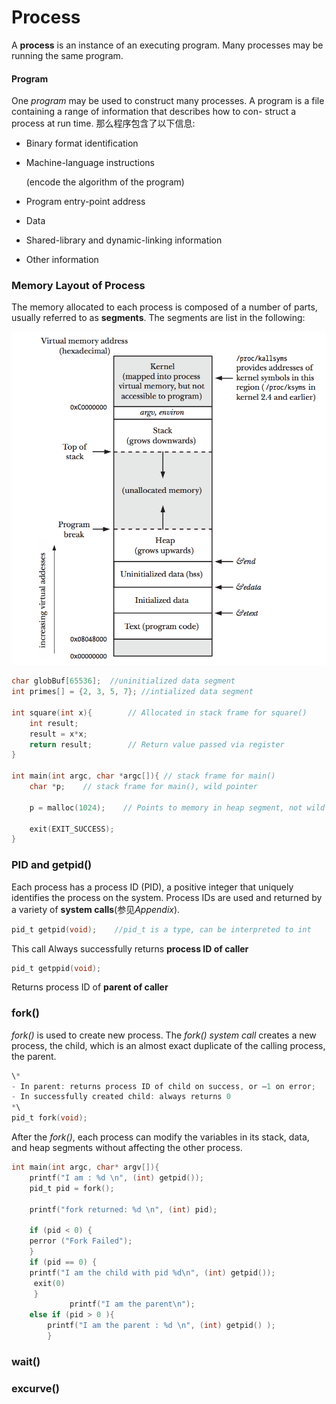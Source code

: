 # Process
A **process** is an instance of an executing program. Many processes may be running the same program.

#### Program
One *program* may be used to construct many processes. 
A program is a file containing a range of information that describes how to con- struct a process at run time. 
那么程序包含了以下信息:

- Binary format identification
- Machine-language instructions

    (encode the algorithm of the program)
- Program entry-point address
- Data
- Shared-library and dynamic-linking information
- Other information

### Memory Layout of Process
The memory allocated to each process is composed of a number of parts, usually referred to as **segments**. The segments are list in the following:

![The Memory Layout of Process](/assets/typicalMemoryLayout.png)


```c
char globBuf[65536];  //uninitialized data segment
int primes[] = {2, 3, 5, 7}; //intialized data segment

int square(int x){        // Allocated in stack frame for square()
    int result;           
    result = x*x;    
    return result;        // Return value passed via register
}

int main(int argc, char *argc[]){ // stack frame for main() 
    char *p;    // stack frame for main(), wild pointer
    
    p = malloc(1024);    // Points to memory in heap segment, not wild pointer anymore
    
    exit(EXIT_SUCCESS);
}

```

### PID and getpid()

Each process has a process ID (PID), a positive integer that uniquely identifies the process on the system. 
Process IDs are used and returned by a variety of **system calls**(参见*Appendix*).
```c
pid_t getpid(void);    //pid_t is a type, can be interpreted to int
```
This call Always successfully returns **process ID of caller**
```c
pid_t getppid(void);
```
Returns process ID of **parent of caller**
### fork()
*fork()* is used to create new process.
The *fork() system call* creates a new process, the child, which is an almost exact
duplicate of the calling process, the parent.

```c
\*
- In parent: returns process ID of child on success, or –1 on error;
- In successfully created child: always returns 0
*\
pid_t fork(void); 
```
After the *fork()*, each process can modify the variables in its stack, data, and heap
segments without affecting the other process.
```c
int main(int argc, char* argv[]){
    printf("I am : %d \n", (int) getpid());
    pid_t pid = fork();

    printf("fork returned: %d \n", (int) pid);

    if (pid < 0) {
	perror ("Fork Failed");
    }
    if (pid == 0) {
    printf("I am the child with pid %d\n", (int) getpid());
     exit(0)
     } 
             printf("I am the parent\n");
    else if (pid > 0 ){
        printf("I am the parent : %d \n", (int) getpid() );
        }
```
### wait()


### excurve()



